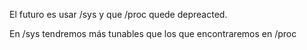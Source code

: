 El futuro es usar /sys y que /proc quede depreacted.

En /sys tendremos más tunables que los que encontraremos en /proc
